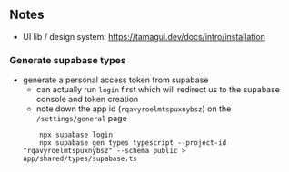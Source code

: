 ## Notes

- UI lib / design system: https://tamagui.dev/docs/intro/installation

### Generate supabase types

- generate a personal access token from supabase
  - can actually run `login` first which will redirect us to the supabase console and token creation
  - note down the app id (`rqavyroelmtspuxnybsz`) on the `/settings/general` page
  ```
      npx supabase login
      npx supabase gen types typescript --project-id "rqavyroelmtspuxnybsz" --schema public > app/shared/types/supabase.ts
  ```
